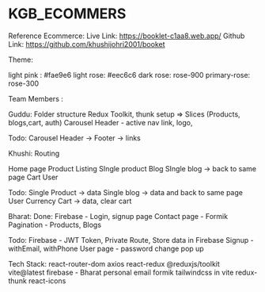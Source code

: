 # KGB_ECOMMERS

Reference Ecommerce:
Live Link: https://booklet-c1aa8.web.app/
Github Link: https://github.com/khushijohri2001/booket


Theme:

light pink : #fae9e6
light rose: #eec6c6
dark rose: rose-900 
primary-rose: rose-300



Team Members :

Guddu:
Folder structure
Redux Toolkit, thunk setup  => Slices (Products, blogs,cart, auth)
Carousel
Header - active nav link, logo,

Todo:
Carousel
Header -> 
Footer -> links


Khushi:
Routing

Home page
Product Listing
SIngle product 
Blog
SIngle blog -> back to same page
Cart
User

Todo:
Single Product -> data
Single blog -> data and back to same page
User
Currency
Cart -> data, clear cart


Bharat:
Done:
Firebase - Login, signup page
Contact page - Formik
Pagination - Products, Blogs


Todo:
Firebase - JWT Token, Private Route, Store data in Firebase
Signup - withEmail, withPhone
User page - password change pop up

Tech Stack:
react-router-dom
axios
react-redux
@reduxjs/toolkit
vite@latest
firebase - Bharat personal email
formik
tailwindcss in vite
redux-thunk
react-icons











